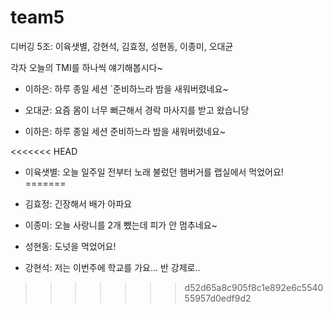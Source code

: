 # team5

디버깅 5조: 이육샛별, 강현석, 김효정, 성현동, 이종미, 오대균

각자 오늘의 TMI를 하나씩 얘기해봅시다~

- 이하은: 하루 종일 세션 `준비하느라 밤을 새워버렸네요~

- 오대균: 요즘 몸이 너무 뻐근해서 경락 마사지를 받고 왔습니당
- 이하은: 하루 종일 세션 준비하느라 밤을 새워버렸네요~

<<<<<<< HEAD
- 이육샛별: 오늘 일주일 전부터 노래 불렀던 햄버거를 랩실에서 먹었어요!
=======
- 김효정: 긴장해서 배가 아파요
- 이종미: 오늘 사랑니를 2개 뺐는데 피가 안 멈추네요~
- 성현동: 도넛을 먹었어요!

- 강현석: 저는 이번주에 학교를 가요... 반 강제로..
>>>>>>> d52d65a8c905f8c1e892e6c554055957d0edf9d2

